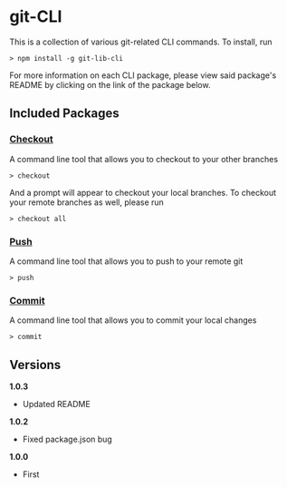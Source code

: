 # git-CLI

This is a collection of various git-related CLI commands. To install, run

    > npm install -g git-lib-cli

For more information on each CLI package, please view said package's README by clicking on the link of the package below.

## Included Packages

### [Checkout](/node_modules/checkout-cli/README.md)

A command line tool that allows you to checkout to your other branches

    > checkout

And a prompt will appear to checkout your local branches. To checkout your remote branches as well, please run

    > checkout all

### [Push](/node_modules/push-cli/README.md)

A command line tool that allows you to push to your remote git

    > push

### [Commit](/node_modules/commit-cli/README.md)

A command line tool that allows you to commit your local changes

    > commit

## Versions
**1.0.3**
* Updated README

**1.0.2**
* Fixed package.json bug

**1.0.0**
* First
